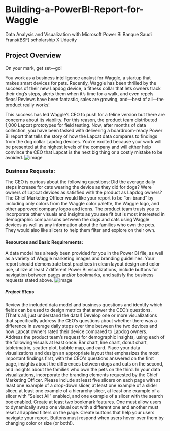 # Building-a-PowerBI-Report-for-Waggle
Data Analysis and Visualization with Microsoft Power Bi Banque Saudi Fransi(BSF) scholarship X Udacity 

## Project Overview
On your mark, get set—go!

You work as a business intelligence analyst for Waggle, a startup that makes smart devices for pets. Recently, Waggle has been thrilled by the success of their new Lapdog device, a fitness collar that lets owners track their dog’s steps, alerts them when it’s time for a walk, and even repels fleas! Reviews have been fantastic, sales are growing, and—best of all—the product really works!

This success has led Waggle’s CEO to push for a feline version but there are concerns about its viability. For this reason, the product team distributed 1,000 Lapcat prototypes for field testing. Now, after months of data collection, you have been tasked with delivering a boardroom-ready Power BI report that tells the story of how the Lapcat data compares to findings from the dog collar Lapdog devices. You’re excited because your work will be presented at the highest levels of the company and will either help convince the CEO that Lapcat is the next big thing or a costly mistake to be avoided.
![image](https://github.com/AmjaadXX/Building-a-PowerBI-Report-for-Waggle/assets/145211625/31789449-b755-45b5-afa6-4b55adf6d587)

### Business Requests:

The CEO is curious about the following questions:
Did the average daily steps increase for cats wearing the device as they did for dogs?
Were owners of Lapcat devices as satisfied with the product as Lapdog owners?
The Chief Marketing Officer would like your report to be “on-brand” by including only colors from the Waggle color palette, the Waggle logo, and other approved company logos and icons.
The product team trusts you to incorporate other visuals and insights as you see fit but is most interested in demographic comparisons between the dogs and cats using Waggle devices as well as any information about the families who own the pets. They would also like slicers to help them filter and explore on their own.

#### Resources and Basic Requirements:

A data model has already been provided for you in the Power BI file, as well as a variety of Waggle marketing images and branding guidelines. Your report should demonstrate best practices in clean layout design and color use, utilize at least 7 different Power BI visualizations, include buttons for navigation between pages and/or bookmarks, and satisfy the business requests stated above.
![image](https://github.com/AmjaadXX/Building-a-PowerBI-Report-for-Waggle/assets/145211625/576721ad-a7ba-4391-9f30-1b2a679b1866)
##### Project Steps
Review the included data model and business questions and identify which fields can be used to design metrics that answer the CEO’s questions. (That's all, just understand the data!)
Develop one or more visualizations that specifically address the CEO’s questions about whether there was a difference in average daily steps over time between the two devices and how Lapcat owners rated their device compared to Lapdog owners.
Address the product team’s request for demographic insights, using each of the following visuals at least once: Bar chart, line chart, donut chart, table/matrix, scatter plot, bubble map, and card.
Place your data visualizations and design an appropriate layout that emphasizes the most important findings first, with the CEO's questions answered on the first page, insights about the differences between dogs and cats on the second, and insights about the families who own the pets on the third.
In your data visualizations, incorporate the branding elements requested by the Chief Marketing Officer.
Please include at least five slicers on each page with at least one example of a drop-down slicer, at least one example of a slider slicer, at least one example of a hierarchy slicer, at least one example of a slicer with “Select All” enabled, and one example of a slicer with the search box enabled.
Create at least two bookmark features. One must allow users to dynamically swap one visual out with a different one and another must reset all applied filters on the page.
Create buttons that help your users navigate your report. Buttons must respond when users hover over them by changing color or size (or both!).
